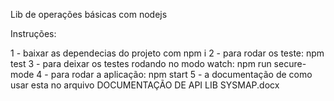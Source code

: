 Lib de operações básicas com nodejs

Instruções:

1 - baixar as dependecias do projeto com npm i
2 - para rodar os teste: npm test
3 - para deixar os testes rodando no modo watch: npm run secure-mode
4 - para rodar a aplicação: npm start
5 - a documentação de como usar esta no arquivo DOCUMENTAÇÃO DE API LIB SYSMAP.docx